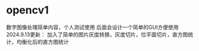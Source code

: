 # opencv1
数字图像处理简单内容，个人测试使用
后面会设计一个简单的GUI方便使用
2024.9.13更新：
加入了简单的图片灰度转换，灰度切片，位平面切片，直方图统计，均衡化后的直方图统计
